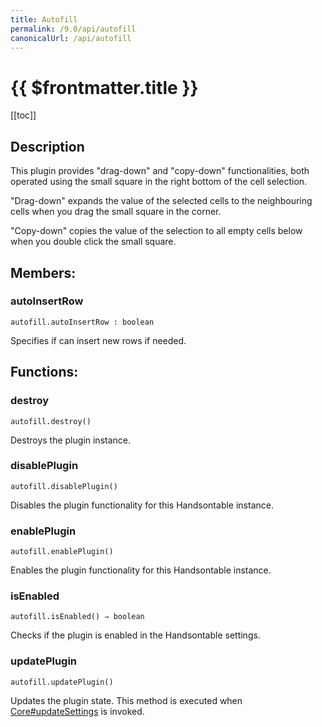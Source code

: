 ```yaml
---
title: Autofill
permalink: /9.0/api/autofill
canonicalUrl: /api/autofill
---
```


# {{ $frontmatter.title }}

[[toc]]

## Description


This plugin provides "drag-down" and "copy-down" functionalities, both operated using the small square in the right
bottom of the cell selection.

"Drag-down" expands the value of the selected cells to the neighbouring cells when you drag the small
square in the corner.

"Copy-down" copies the value of the selection to all empty cells below when you double click the small square.


## Members:

### autoInsertRow
`autofill.autoInsertRow : boolean`

Specifies if can insert new rows if needed.


## Functions:

### destroy
`autofill.destroy()`

Destroys the plugin instance.



### disablePlugin
`autofill.disablePlugin()`

Disables the plugin functionality for this Handsontable instance.



### enablePlugin
`autofill.enablePlugin()`

Enables the plugin functionality for this Handsontable instance.



### isEnabled
`autofill.isEnabled() ⇒ boolean`

Checks if the plugin is enabled in the Handsontable settings.



### updatePlugin
`autofill.updatePlugin()`

Updates the plugin state. This method is executed when [Core#updateSettings](./Core/#updateSettings) is invoked.


